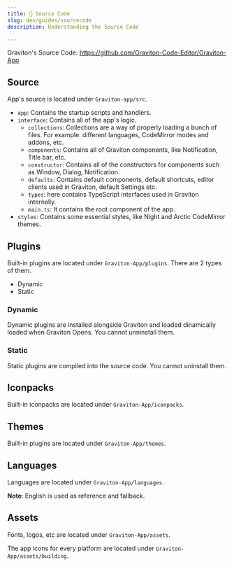 ```yaml
---
title: 🧠 Source Code
slug: dev/guides/sourcecode
description: Understanding the Source Code

---
```



Graviton's Source Code: https://github.com/Graviton-Code-Editor/Graviton-App

## Source

App's source is located under `Graviton-app/src`. 
* `app`: Contains the startup scripts and handlers.
* `interface`: Contains all of the app's logic.
	- `collections`: Collections are a way of properly loading a bunch of files. For example: different languages, CodeMirror modes and addons, etc.
	- `components`: Contains all of Graviton components, like Notification, Title bar, etc.
	- `constructor`: Contains all of the constructors for components such as Window, Dialog, Notification.
	- `defaults`: Contains default components, default shortcuts, editor clients used in Graviton, default Settings etc.
	- `types`: here contains TypeScript interfaces used in Graviton internally.
	- `main.ts`: It contains the root component of the app.
* `styles`: Contains some essential styles, like Night and Arctic CodeMirror themes.

## Plugins
Built-in plugins are located under `Graviton-App/plugins`. There are 2 types of them.
* Dynamic
* Static

### Dynamic
Dynamic plugins are installed alongside Graviton and loaded dinamically loaded when Graviton Opens.
You cannot unninstall them.


### Static
Static plugins are compiled into the source code. You cannot uninstall them.

## Iconpacks
Built-in iconpacks are located under `Graviton-App/iconpacks`.

## Themes
Built-in plugins are located under `Graviton-App/themes`.

## Languages
Languages are located under `Graviton-App/languages`.

**Note**: English is used as reference and fallback.

## Assets
Fonts, logos, etc are located under `Graviton-App/assets`.

The app icons for every platform are located under `Graviton-App/assets/building`.



